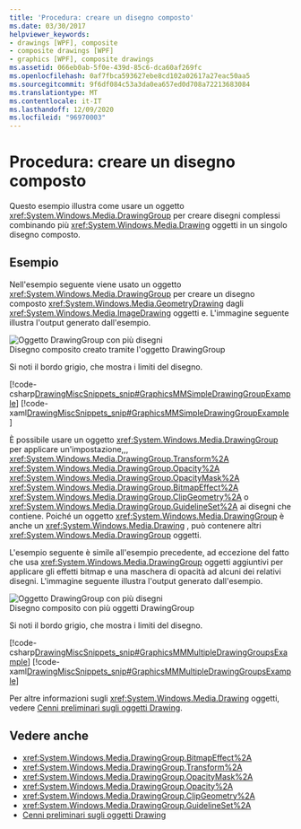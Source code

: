 ```yaml
---
title: 'Procedura: creare un disegno composto'
ms.date: 03/30/2017
helpviewer_keywords:
- drawings [WPF], composite
- composite drawings [WPF]
- graphics [WPF], composite drawings
ms.assetid: 066eb0ab-5f0e-439d-85c6-dca60af269fc
ms.openlocfilehash: 0af7fbca593627ebe8cd102a02617a27eac50aa5
ms.sourcegitcommit: 9f6df084c53a3da0ea657ed0d708a72213683084
ms.translationtype: MT
ms.contentlocale: it-IT
ms.lasthandoff: 12/09/2020
ms.locfileid: "96970003"
---
```

# <a name="how-to-create-a-composite-drawing"></a>Procedura: creare un disegno composto
Questo esempio illustra come usare un oggetto <xref:System.Windows.Media.DrawingGroup> per creare disegni complessi combinando più <xref:System.Windows.Media.Drawing> oggetti in un singolo disegno composto.  
  
## <a name="example"></a>Esempio  
 Nell'esempio seguente viene usato un oggetto <xref:System.Windows.Media.DrawingGroup> per creare un disegno composto <xref:System.Windows.Media.GeometryDrawing> dagli <xref:System.Windows.Media.ImageDrawing> oggetti e. L'immagine seguente illustra l'output generato dall'esempio.  
  
 ![Oggetto DrawingGroup con più disegni](./media/graphicsmm-simple.jpg "graphicsmm_simple")  
Disegno composito creato tramite l'oggetto DrawingGroup  
  
 Si noti il bordo grigio, che mostra i limiti del disegno.  
  
 [!code-csharp[DrawingMiscSnippets_snip#GraphicsMMSimpleDrawingGroupExample](~/samples/snippets/csharp/VS_Snippets_Wpf/DrawingMiscSnippets_snip/CSharp/DrawingGroupExample.cs#graphicsmmsimpledrawinggroupexample)]
 [!code-xaml[DrawingMiscSnippets_snip#GraphicsMMSimpleDrawingGroupExample](~/samples/snippets/xaml/VS_Snippets_Wpf/DrawingMiscSnippets_snip/XAML/DrawingGroupExample.xaml#graphicsmmsimpledrawinggroupexample)]  
  
 È possibile usare un oggetto <xref:System.Windows.Media.DrawingGroup> per applicare un'impostazione,,, <xref:System.Windows.Media.DrawingGroup.Transform%2A> <xref:System.Windows.Media.DrawingGroup.Opacity%2A> <xref:System.Windows.Media.DrawingGroup.OpacityMask%2A> <xref:System.Windows.Media.DrawingGroup.BitmapEffect%2A> <xref:System.Windows.Media.DrawingGroup.ClipGeometry%2A> o <xref:System.Windows.Media.DrawingGroup.GuidelineSet%2A> ai disegni che contiene. Poiché un oggetto <xref:System.Windows.Media.DrawingGroup> è anche un <xref:System.Windows.Media.Drawing> , può contenere altri <xref:System.Windows.Media.DrawingGroup> oggetti.  
  
 L'esempio seguente è simile all'esempio precedente, ad eccezione del fatto che usa <xref:System.Windows.Media.DrawingGroup> oggetti aggiuntivi per applicare gli effetti bitmap e una maschera di opacità ad alcuni dei relativi disegni. L'immagine seguente illustra l'output generato dall'esempio.  
  
 ![Oggetto DrawingGroup con più disegni](./media/graphicsmm-multiple.jpg "graphicsmm_multiple")  
Disegno composito con più oggetti DrawingGroup  
  
 Si noti il bordo grigio, che mostra i limiti del disegno.  
  
 [!code-csharp[DrawingMiscSnippets_snip#GraphicsMMMultipleDrawingGroupsExample](~/samples/snippets/csharp/VS_Snippets_Wpf/DrawingMiscSnippets_snip/CSharp/DrawingGroupExample.cs#graphicsmmmultipledrawinggroupsexample)]
 [!code-xaml[DrawingMiscSnippets_snip#GraphicsMMMultipleDrawingGroupsExample](~/samples/snippets/xaml/VS_Snippets_Wpf/DrawingMiscSnippets_snip/XAML/DrawingGroupExample.xaml#graphicsmmmultipledrawinggroupsexample)]  
  
 Per altre informazioni sugli <xref:System.Windows.Media.Drawing> oggetti, vedere [Cenni preliminari sugli oggetti Drawing](drawing-objects-overview.md).  
  
## <a name="see-also"></a>Vedere anche

- <xref:System.Windows.Media.DrawingGroup.BitmapEffect%2A>
- <xref:System.Windows.Media.DrawingGroup.Transform%2A>
- <xref:System.Windows.Media.DrawingGroup.OpacityMask%2A>
- <xref:System.Windows.Media.DrawingGroup.Opacity%2A>
- <xref:System.Windows.Media.DrawingGroup.ClipGeometry%2A>
- <xref:System.Windows.Media.DrawingGroup.GuidelineSet%2A>
- [Cenni preliminari sugli oggetti Drawing](drawing-objects-overview.md)
